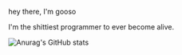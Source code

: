 hey there, I'm gooso

I'm the shittiest programmer to ever become alive.

![Anurag's GitHub stats](https://github-readme-stats.vercel.app/api?username=ggooseo&show_icons=true&theme=radical)

